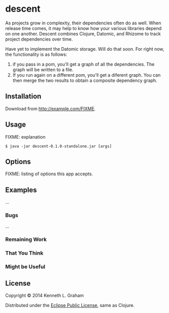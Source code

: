 # descent

As projects grow in complexity, their dependencies often do as well. When release time comes, it may help to know how your various libraries depend on one another. Descent combines Clojure, Datomic, and Rhizome to track project dependencies over time.

Have yet to implement the Datomic storage. Will do that soon. For right now, the functionality is as follows:

  1. if you pass in a pom, you'll get a graph of all the dependencies. The graph will be written to a file.
  2. If you run again on a different pom, you'll get a diferent graph. You can then merge the two results to obtain a composite dependency graph.

## Installation

Download from http://example.com/FIXME.

## Usage

FIXME: explanation

    $ java -jar descent-0.1.0-standalone.jar [args]

## Options

FIXME: listing of options this app accepts.

## Examples

...

### Bugs

...

### Remaining Work


### That You Think
### Might be Useful

## License

Copyright © 2014 Kenneth L. Graham

Distributed under the [Eclipse Public License](http://www.eclipse.org/legal/epl-v10.html), same as Clojure.
